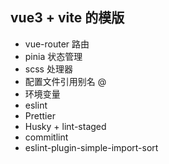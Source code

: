 ## vue3 + vite 的模版

- vue-router 路由
- pinia 状态管理
- scss 处理器
- 配置文件引用别名 @
- 环境变量
- eslint
- Prettier
- Husky + lint-staged
- commitlint
- eslint-plugin-simple-import-sort
